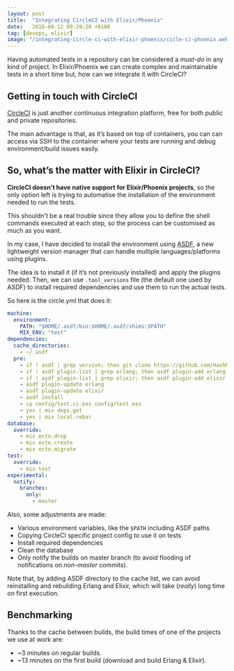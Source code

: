 ```yaml
---
layout: post
title:  "Integrating CircleCI with Elixir/Phoenix"
date:   2016-08-12 09:29:20 +0100
tag: [devops, elixir]
image: "/integrating-circle-ci-with-elixir-phoenix/cicle-ci-phoenix.webp"
---
```


Having automated tests in a repository can be considered a _must-do_ in any kind of project. In Elixir/Phoenix we can create complex and maintainable tests in a short time but, how can we integrate it with CircleCI?

## Getting in touch with CircleCI

[CircleCI][circleci] is just another continuous integration platform, free for both public and private repositories.

The main advantage is that, as it’s based on top of containers, you can can access via SSH to the container where your tests are running and debug environment/build issues easily.

## So, what’s the matter with Elixir in CircleCI?

**CircleCI doesn’t have native support for Elixir/Phoenix projects**, so the only option left is trying to automatise the installation of the environment needed to run the tests.

This shouldn't be a real trouble since they allow you to define the shell commands executed at each step, so the process can be customised as much as you want.

In my case, I have decided to install the environment using [ASDF][asdf-vm], a new lightweight version manager that can handle multiple languages/platforms using plugins.

The idea is to install it (if it’s not previously installed) and apply the plugins needed. Then, we can use `.tool_versions` file (the default one used by ASDF) to install required dependencies and use them to run the actual tests.

So here is the circle.yml that does it:

```yaml
machine:
  environment:
    PATH: "$HOME/.asdf/bin:$HOME/.asdf/shims:$PATH"
    MIX_ENV: "test"
dependencies:
  cache_directories:
    - ~/.asdf
  pre:
    - if ! asdf | grep version; then git clone https://github.com/HashNuke/asdf.git ~/.asdf; fi
    - if ! asdf plugin-list | grep erlang; then asdf plugin-add erlang https://github.com/HashNuke/asdf-erlang.git; fi
    - if ! asdf plugin-list | grep elixir; then asdf plugin-add elixir https://github.com/HashNuke/asdf-elixir.git; fi
    - asdf plugin-update erlang
    - asdf plugin-update elixir
    - asdf install
    - cp config/test.ci.exs config/test.exs
    - yes | mix deps.get
    - yes | mix local.rebar
database:
  override:
    - mix ecto.drop
    - mix ecto.create
    - mix ecto.migrate
test:
  override:
    - mix test
experimental:
  notify:
    branches:
      only:
        - master
```

Also, some adjustments are made:

- Various environment variables, like the `$PATH` including ASDF paths
- Copying CircleCI specific project config to use it on tests
- Install required dependencies
- Clean the database
- Only notify the builds on master branch (to avoid flooding of notifications on _non-master_ commits).

Note that, by adding ASDF directory to the cache list, we can avoid reinstalling and rebuilding Erlang and Elixir, which will take (_really_) long time on first execution.

## Benchmarking

Thanks to the cache between builds, the build times of one of the projects we use at work are:

- ~3 minutes on regular builds.
- ~13 minutes on the first build (download and build Erlang & Elixir).


[circleci]: https://circleci.com
[asdf-vm]:  https://github.com/asdf-vm/asdf

